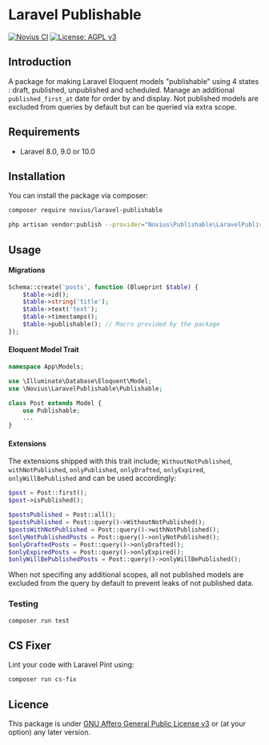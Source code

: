 # Laravel Publishable

[![Novius CI](https://github.com/novius/laravel-publishable/actions/workflows/main.yml/badge.svg?branch=main)](https://github.com/novius/laravel-publishable/actions/workflows/main.yml)
[![License: AGPL v3](https://img.shields.io/badge/License-AGPL%20v3-blue.svg)](http://www.gnu.org/licenses/agpl-3.0)


## Introduction

A package for making Laravel Eloquent models "publishable" using 4 states : draft, published, unpublished and scheduled.
Manage an additional `published_first_at` date for order by and display.
Not published models are excluded from queries by default but can be queried via extra scope.

## Requirements

* Laravel 8.0, 9.0 or 10.0

## Installation

You can install the package via composer:

```bash
composer require novius/laravel-publishable
```

```bash
php artisan vendor:publish --provider="Novius\Publishable\LaravelPublishableServiceProvider" --tag=lang
```

## Usage

#### Migrations

```php
Schema::create('posts', function (Blueprint $table) {
    $table->id();
    $table->string('title');
    $table->text('text');
    $table->timestamps();
    $table->publishable(); // Macro provided by the package
});
```

#### Eloquent Model Trait

```php
namespace App\Models;

use \Illuminate\Database\Eloquent\Model;
use \Novius\LaravelPublishable\Publishable;

class Post extends Model {
    use Publishable;
    ...
}
```

#### Extensions

The extensions shipped with this trait include; `WithoutNotPublished`, `withNotPublished`, `onlyPublished`, `onlyDrafted`, `onlyExpired`, `onlyWillBePublished` and can be used accordingly:

```php
$post = Post::first();
$post->isPublished();

$postsPublished = Post::all();
$postsPublished = Post::query()->WithoutNotPublished();
$postsWithNotPublished = Post::query()->withNotPublished();
$onlyNotPublishedPosts = Post::query()->onlyNotPublished();
$onlyDraftedPosts = Post::query()->onlyDrafted();
$onlyExpiredPosts = Post::query()->onlyExpired();
$onlyWillBePublishedPosts = Post::query()->onlyWillBePublished();
```

When not specifing any additional scopes, all not published models are excluded from the query by default to prevent leaks of not published data.

### Testing

```bash
composer run test
```

## CS Fixer

Lint your code with Laravel Pint using:

```bash
composer run cs-fix
```

## Licence

This package is under [GNU Affero General Public License v3](http://www.gnu.org/licenses/agpl-3.0.html) or (at your option) any later version.
